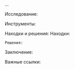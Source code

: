 ...

Исследование:

Инструменты:

Находки и решения:
    Находки:
    
    Решения:
    
Заключение:

Важные ссылки: